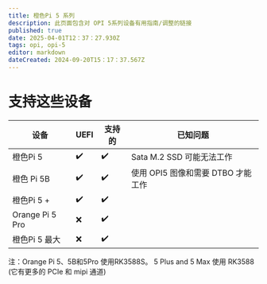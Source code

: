 ```yaml
---
title: 橙色Pi 5 系列
description: 此页面包含对 OPI 5系列设备有用指南/调整的链接
published: true
date: 2025-04-01T12：37：27.930Z
tags: opi, opi-5
editor: markdown
dateCreated: 2024-09-20T15：17：37.567Z
---
```


# 支持这些设备

| 设备              | UEFI | 支持的 | 已知问题                                |
| --------------- | ---- | --- | ----------------------------------- |
| 橙色Pi 5          | ✔️   | ✔️  | Sata M.2 SSD 可能无法工作 |
| 橙色 Pi 5B        | ✔️   | ✔️  | 使用 OPI5 图像和需要 DTBO 才能工作             |
| 橙色Pi 5 +        | ✔️   | ✔️  |                                     |
| Orange Pi 5 Pro | ❌    | ✔️  |                                     |
| 橙色Pi 5 最大       | ❌    | ✔️  |                                     |

注：Orange Pi 5、5B和5Pro 使用RK3588S。 5 Plus and 5 Max 使用 RK3588 (它有更多的 PCIe 和 mipi 通道)